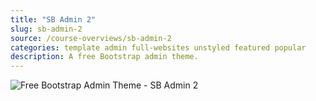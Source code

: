 ```yaml
---
title: "SB Admin 2"
slug: sb-admin-2
source: /course-overviews/sb-admin-2
categories: template admin full-websites unstyled featured popular
description: A free Bootstrap admin theme.
---
```


<img src="http://sbootstrap.layoutschoolc.netdna-cdn.com/assets/img/templates/sb-admin-2.jpg" class="img-responsive" alt="Free Bootstrap Admin Theme - SB Admin 2">